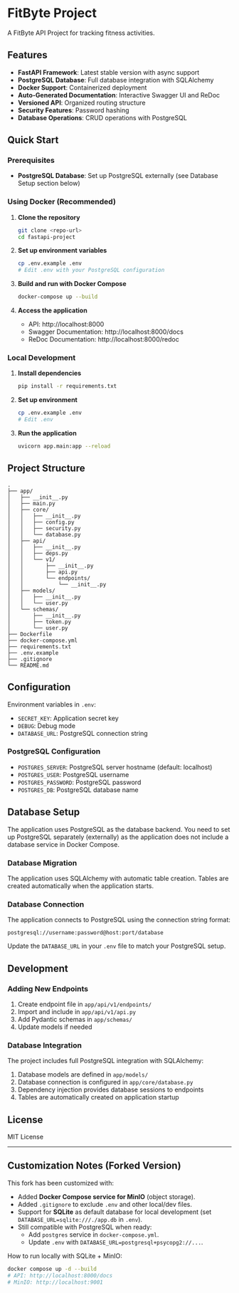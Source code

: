 # FitByte Project

A FitByte API Project for tracking fitness activities.

## Features

- **FastAPI Framework**: Latest stable version with async support
- **PostgreSQL Database**: Full database integration with SQLAlchemy
- **Docker Support**: Containerized deployment
- **Auto-Generated Documentation**: Interactive Swagger UI and ReDoc
- **Versioned API**: Organized routing structure
- **Security Features**: Password hashing
- **Database Operations**: CRUD operations with PostgreSQL

## Quick Start

### Prerequisites
- **PostgreSQL Database**: Set up PostgreSQL externally (see Database Setup section below)

### Using Docker (Recommended)

1. **Clone the repository**
   ```bash
   git clone <repo-url>
   cd fastapi-project
   ```

2. **Set up environment variables**
   ```bash
   cp .env.example .env
   # Edit .env with your PostgreSQL configuration
   ```

3. **Build and run with Docker Compose**
   ```bash
   docker-compose up --build
   ```

4. **Access the application**
   - API: http://localhost:8000
   - Swagger Documentation: http://localhost:8000/docs
   - ReDoc Documentation: http://localhost:8000/redoc

### Local Development

1. **Install dependencies**
   ```bash
   pip install -r requirements.txt
   ```

2. **Set up environment**
   ```bash
   cp .env.example .env
   # Edit .env
   ```

3. **Run the application**
   ```bash
   uvicorn app.main:app --reload
   ```

## Project Structure

```
.
├── app/
│   ├── __init__.py
│   ├── main.py
│   ├── core/
│   │   ├── __init__.py
│   │   ├── config.py
│   │   ├── security.py
│   │   └── database.py
│   ├── api/
│   │   ├── __init__.py
│   │   ├── deps.py
│   │   └── v1/
│   │       ├── __init__.py
│   │       ├── api.py
│   │       └── endpoints/
│   │           └── __init__.py
│   ├── models/
│   │   ├── __init__.py
│   │   └── user.py
│   └── schemas/
│       ├── __init__.py
│       ├── token.py
│       └── user.py
├── Dockerfile
├── docker-compose.yml
├── requirements.txt
├── .env.example
├── .gitignore
└── README.md
```

## Configuration

Environment variables in `.env`:

- `SECRET_KEY`: Application secret key
- `DEBUG`: Debug mode
- `DATABASE_URL`: PostgreSQL connection string

### PostgreSQL Configuration
- `POSTGRES_SERVER`: PostgreSQL server hostname (default: localhost)
- `POSTGRES_USER`: PostgreSQL username
- `POSTGRES_PASSWORD`: PostgreSQL password
- `POSTGRES_DB`: PostgreSQL database name

## Database Setup

The application uses PostgreSQL as the database backend. You need to set up PostgreSQL separately (externally) as the application does not include a database service in Docker Compose.


### Database Migration

The application uses SQLAlchemy with automatic table creation. Tables are created automatically when the application starts.

### Database Connection

The application connects to PostgreSQL using the connection string format:
```
postgresql://username:password@host:port/database
```

Update the `DATABASE_URL` in your `.env` file to match your PostgreSQL setup.

## Development

### Adding New Endpoints

1. Create endpoint file in `app/api/v1/endpoints/`
2. Import and include in `app/api/v1/api.py`
3. Add Pydantic schemas in `app/schemas/`
4. Update models if needed

### Database Integration

The project includes full PostgreSQL integration with SQLAlchemy:

1. Database models are defined in `app/models/`
2. Database connection is configured in `app/core/database.py`
3. Dependency injection provides database sessions to endpoints
4. Tables are automatically created on application startup

## License

MIT License




---

## Customization Notes (Forked Version)

This fork has been customized with:

- Added **Docker Compose service for MinIO** (object storage).
- Added `.gitignore` to exclude `.env` and other local/dev files.
- Support for **SQLite** as default database for local development 
  (set `DATABASE_URL=sqlite:///./app.db` in `.env`).
- Still compatible with PostgreSQL when ready:
  - Add `postgres` service in `docker-compose.yml`.
  - Update `.env` with `DATABASE_URL=postgresql+psycopg2://...`.

How to run locally with SQLite + MinIO:

```bash
docker compose up -d --build
# API: http://localhost:8000/docs
# MinIO: http://localhost:9001

